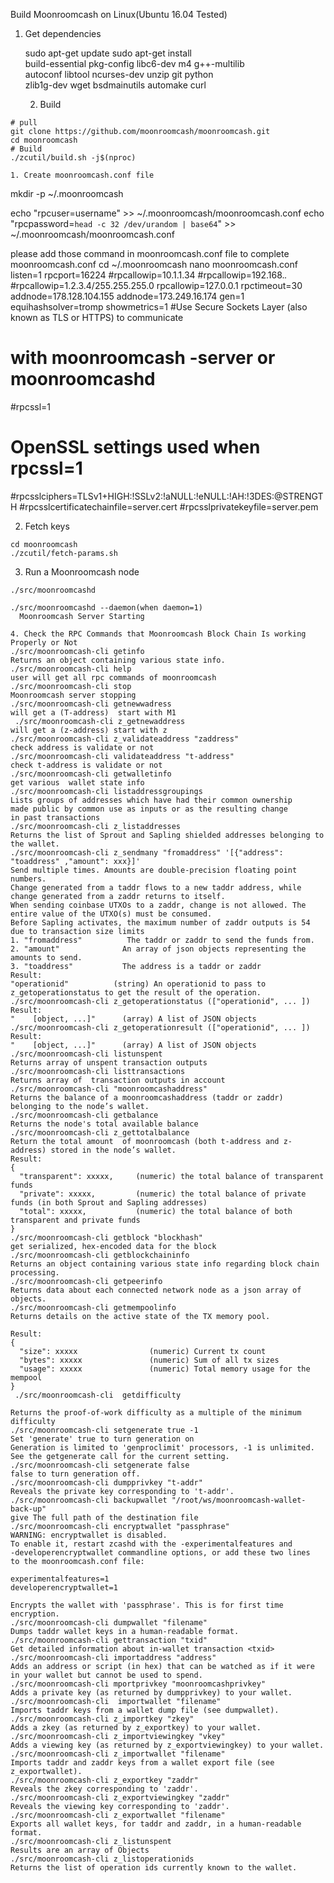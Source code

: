 Build Moonroomcash on Linux(Ubuntu 16.04 Tested)

1. Get dependencies

   sudo apt-get update
    sudo apt-get install \
      build-essential pkg-config libc6-dev m4 g++-multilib \
      autoconf libtool ncurses-dev unzip git python \
      zlib1g-dev wget bsdmainutils automake curl
      
   2. Build
```
# pull
git clone https://github.com/moonroomcash/moonroomcash.git
cd moonroomcash
# Build
./zcutil/build.sh -j$(nproc)

1. Create moonroomcash.conf file
```
mkdir -p  ~/.moonroomcash

echo "rpcuser=username" >> ~/.moonroomcash/moonroomcash.conf
echo "rpcpassword=`head -c 32 /dev/urandom | base64`" >> ~/.moonroomcash/moonroomcash.conf

please add those  command  in moonroomcash.conf file to complete moonroomcash.conf
cd ~/.moonroomcash
nano  moonroomcash.conf
listen=1
rpcport=16224
#rpcallowip=10.1.1.34
#rpcallowip=192.168.*.*
#rpcallowip=1.2.3.4/255.255.255.0
rpcallowip=127.0.0.1
rpctimeout=30
addnode=178.128.104.155
addnode=173.249.16.174
gen=1
equihashsolver=tromp
showmetrics=1
 #Use Secure Sockets Layer (also known as TLS or HTTPS) to communicate
# with moonroomcash -server or moonroomcashd
#rpcssl=1
# OpenSSL settings used when rpcssl=1
#rpcsslciphers=TLSv1+HIGH:!SSLv2:!aNULL:!eNULL:!AH:!3DES:@STRENGTH
#rpcsslcertificatechainfile=server.cert
#rpcsslprivatekeyfile=server.pem




2. Fetch keys
```
cd moonroomcash
./zcutil/fetch-params.sh
```

3. Run a Moonroomcash node
```
./src/moonroomcashd 

./src/moonroomcashd --daemon(when daemon=1)
  Moonroomcash Server Starting

4. Check the RPC Commands that Moonroomcash Block Chain Is working Properly or Not
./src/moonroomcash-cli getinfo 
Returns an object containing various state info.
./src/moonroomcash-cli help
user will get all rpc commands of moonroomcash
./src/moonroomcash-cli stop
Moonroomcash server stopping
./src/moonroomcash-cli getnewwadress
will get a (T-address)  start with M1
 ./src/moonroomcash-cli z_getnewaddress
will get a (z-address) start with z
./src/moonroomcash-cli z_validateaddress "zaddress"
check address is validate or not
./src/moonroomcash-cli validateaddress "t-address"
check t-address is validate or not
./src/moonroomcash-cli getwalletinfo
get various  wallet state info
./src/moonroomcash-cli listaddressgroupings
Lists groups of addresses which have had their common ownership
made public by common use as inputs or as the resulting change
in past transactions
./src/moonroomcash-cli z_listaddresses
Returns the list of Sprout and Sapling shielded addresses belonging to the wallet.
./src/moonroomcash-cli z_sendmany "fromaddress" '[{"address": "toaddress" ,"amount": xxx}]'
Send multiple times. Amounts are double-precision floating point numbers.
Change generated from a taddr flows to a new taddr address, while change generated from a zaddr returns to itself.
When sending coinbase UTXOs to a zaddr, change is not allowed. The entire value of the UTXO(s) must be consumed.
Before Sapling activates, the maximum number of zaddr outputs is 54 due to transaction size limits
1. "fromaddress"          The taddr or zaddr to send the funds from.
2. "amount"              An array of json objects representing the amounts to send.
3. "toaddress"           The address is a taddr or zaddr
Result:
"operationid"          (string) An operationid to pass to z_getoperationstatus to get the result of the operation.
./src/moonroomcash-cli z_getoperationstatus (["operationid", ... ]) 
Result:
"    [object, ...]"      (array) A list of JSON objects
./src/moonroomcash-cli z_getoperationresult (["operationid", ... ]) 
Result:
"    [object, ...]"      (array) A list of JSON objects
./src/moonroomcash-cli listunspent
Returns array of unspent transaction outputs
./src/moonroomcash-cli listtransactions
Returns array of  transaction outputs in account
./src/moonroomcash-cli "moonroomcashaddress"
Returns the balance of a moonroomcashaddress (taddr or zaddr) belonging to the node’s wallet.
./src/moonroomcash-cli getbalance
Returns the node's total available balance
./src/moonroomcash-cli z_gettotalbalance 
Return the total amount  of moonroomcash (both t-address and z-address) stored in the node’s wallet.
Result:
{
  "transparent": xxxxx,     (numeric) the total balance of transparent funds
  "private": xxxxx,         (numeric) the total balance of private funds (in both Sprout and Sapling addresses)
  "total": xxxxx,           (numeric) the total balance of both transparent and private funds
}
./src/moonroomcash-cli getblock "blockhash" 
get serialized, hex-encoded data for the block
./src/moonroomcash-cli getblockchaininfo
Returns an object containing various state info regarding block chain processing. 
./src/moonroomcash-cli getpeerinfo
Returns data about each connected network node as a json array of objects.
./src/moonroomcash-cli getmempoolinfo
Returns details on the active state of the TX memory pool.

Result:
{
  "size": xxxxx                (numeric) Current tx count
  "bytes": xxxxx               (numeric) Sum of all tx sizes
  "usage": xxxxx               (numeric) Total memory usage for the mempool
}
 ./src/moonroomcash-cli  getdifficulty

Returns the proof-of-work difficulty as a multiple of the minimum difficulty
./src/moonroomcash-cli setgenerate true -1
Set 'generate' true to turn generation on
Generation is limited to 'genproclimit' processors, -1 is unlimited.
See the getgenerate call for the current setting.
./src/moonroomcash-cli setgenerate false
false to turn generation off.
./src/moonroomcash-cli dumpprivkey "t-addr"
Reveals the private key corresponding to 't-addr'.
./src/moonroomcash-cli backupwallet "/root/ws/moonroomcash-wallet-back-up"
give The full path of the destination file
./src/moonroomcash-cli encryptwallet "passphrase" 
WARNING: encryptwallet is disabled.
To enable it, restart zcashd with the -experimentalfeatures and
-developerencryptwallet commandline options, or add these two lines
to the moonroomcash.conf file:

experimentalfeatures=1
developerencryptwallet=1

Encrypts the wallet with 'passphrase'. This is for first time encryption.
./src/moonroomcash-cli dumpwallet "filename"
Dumps taddr wallet keys in a human-readable format.
./src/moonroomcash-cli gettransaction "txid"
Get detailed information about in-wallet transaction <txid>
./src/moonroomcash-cli importaddress "address"
Adds an address or script (in hex) that can be watched as if it were in your wallet but cannot be used to spend.
./src/moonroomcash-cli mportprivkey "moonroomcashprivkey"
Adds a private key (as returned by dumpprivkey) to your wallet.
./src/moonroomcash-cli  importwallet "filename" 
Imports taddr keys from a wallet dump file (see dumpwallet).
./src/moonroomcash-cli z_importkey "zkey"
Adds a zkey (as returned by z_exportkey) to your wallet.
./src/moonroomcash-cli z_importviewingkey "vkey"
Adds a viewing key (as returned by z_exportviewingkey) to your wallet.
./src/moonroomcash-cli z_importwallet "filename"
Imports taddr and zaddr keys from a wallet export file (see z_exportwallet).
./src/moonroomcash-cli z_exportkey "zaddr"
Reveals the zkey corresponding to 'zaddr'.
./src/moonroomcash-cli z_exportviewingkey "zaddr"
Reveals the viewing key corresponding to 'zaddr'.
./src/moonroomcash-cli z_exportwallet "filename"
Exports all wallet keys, for taddr and zaddr, in a human-readable format.
./src/moonroomcash-cli z_listunspent
Results are an array of Objects
./src/moonroomcash-cli z_listoperationids
Returns the list of operation ids currently known to the wallet.

 
